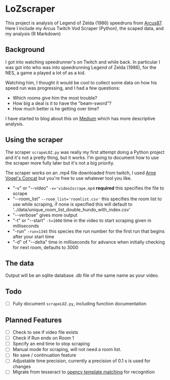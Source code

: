# LoZscraper

This project is analysis of Legend of Zelda (1986) speedruns from [Arcus87](https://www.twitch.tv/arcus87/).  Here I include my Arcus Twitch Vod Scraper (Python), the scaped data, and my analysis (R Markdown)

## Background

I got into watching speedrunner's on Twitch and while back.  In particular I was got into  who was into speedrunning Legend of Zelda (1986), for the NES, a game a played a lot of as a kid.  

Watching him, I thought it would be cool to collect some data on how his speed run was progressing, and I had a few questions: 
- Which rooms give him the most trouble?
- How big a deal is it to have the "beam-sword"?
- How much better is he getting over time?

I have started to blog about this on [Medium](https://medium.com/@campbead) which has more descriptive analysis.  

## Using the scraper
The scraper `scrapeLOZ.py` was really my first attempt doing a Python project and it's not a pretty thing, but it works.  I'm going to document how to use the scraper more fully later but it's not a big priority.  

The scraper works on an .mp4 file downloaded from twitch, I used [Arne Vogel's Concat](https://github.com/ArneVogel/concat) but you're free to use whatever tool you like.  

- "-v" or "--video" `-v='video2scrape.mp4` **required** this specifies the file to scrape
- "--room_list" `--room_list='roomlist.csv'` this specifies the room list to use while scraping, if none is specified this will default to '../data/unique_room_list_double_hundo_with_index.csv' 
- "--verbose" gives more output
- "-t" or "--start" `-t=1000` time in the video to start scraping given in milliseconds 
- "-run" `-run=1345` this species the run number for the first run that begins after your start time 
- "-d" of "--delta" time in milliseconds for advance when initially checking for next room, defaults to 3000

## The data
Output will be an sqlite database .db file of the same name as your video.

## Todo
- [ ] Fully document `scrapeLOZ.py`, including function documentation

## Planned Features
- [ ] Check to see if video file exists
- [ ] Check if Run ends on Room 1
- [ ] Specify an end time to stop scraping
- [ ] Manual mode for scraping, will not need a room list.
- [ ] No save / continuation feature
- [ ] Adjustable time precision, currently a precision of 0.1 s is used for changes
- [ ] Migrate from tesseract to [opencv template matching](https://docs.opencv.org/2.4/doc/tutorials/imgproc/histograms/template_matching/template_matching.html) for recognition 
